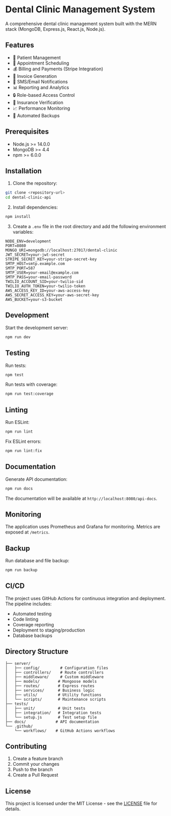 # Dental Clinic Management System

A comprehensive dental clinic management system built with the MERN stack (MongoDB, Express.js, React.js, Node.js).

## Features

- 🦷 Patient Management
- 📅 Appointment Scheduling
- 💰 Billing and Payments (Stripe Integration)
- 📄 Invoice Generation
- 📱 SMS/Email Notifications
- 📊 Reporting and Analytics
- 🔒 Role-based Access Control
- 🏥 Insurance Verification
- 📈 Performance Monitoring
- 🔄 Automated Backups

## Prerequisites

- Node.js >= 14.0.0
- MongoDB >= 4.4
- npm >= 6.0.0

## Installation

1. Clone the repository:
```bash
git clone <repository-url>
cd dental-clinic-api
```

2. Install dependencies:
```bash
npm install
```

3. Create a `.env` file in the root directory and add the following environment variables:
```env
NODE_ENV=development
PORT=8080
MONGO_URI=mongodb://localhost:27017/dental-clinic
JWT_SECRET=your-jwt-secret
STRIPE_SECRET_KEY=your-stripe-secret-key
SMTP_HOST=smtp.example.com
SMTP_PORT=587
SMTP_USER=your-email@example.com
SMTP_PASS=your-email-password
TWILIO_ACCOUNT_SID=your-twilio-sid
TWILIO_AUTH_TOKEN=your-twilio-token
AWS_ACCESS_KEY_ID=your-aws-access-key
AWS_SECRET_ACCESS_KEY=your-aws-secret-key
AWS_BUCKET=your-s3-bucket
```

## Development

Start the development server:
```bash
npm run dev
```

## Testing

Run tests:
```bash
npm test
```

Run tests with coverage:
```bash
npm run test:coverage
```

## Linting

Run ESLint:
```bash
npm run lint
```

Fix ESLint errors:
```bash
npm run lint:fix
```

## Documentation

Generate API documentation:
```bash
npm run docs
```

The documentation will be available at `http://localhost:8080/api-docs`.

## Monitoring

The application uses Prometheus and Grafana for monitoring. Metrics are exposed at `/metrics`.

## Backup

Run database and file backup:
```bash
npm run backup
```

## CI/CD

The project uses GitHub Actions for continuous integration and deployment. The pipeline includes:
- Automated testing
- Code linting
- Coverage reporting
- Deployment to staging/production
- Database backups

## Directory Structure

```
├── server/
│   ├── config/         # Configuration files
│   ├── controllers/    # Route controllers
│   ├── middleware/     # Custom middleware
│   ├── models/        # Mongoose models
│   ├── routes/        # Express routes
│   ├── services/      # Business logic
│   ├── utils/         # Utility functions
│   └── scripts/       # Maintenance scripts
├── tests/
│   ├── unit/          # Unit tests
│   ├── integration/   # Integration tests
│   └── setup.js       # Test setup file
├── docs/             # API documentation
└── .github/
    └── workflows/    # GitHub Actions workflows
```

## Contributing

1. Create a feature branch
2. Commit your changes
3. Push to the branch
4. Create a Pull Request

## License

This project is licensed under the MIT License - see the [LICENSE](LICENSE) file for details.

